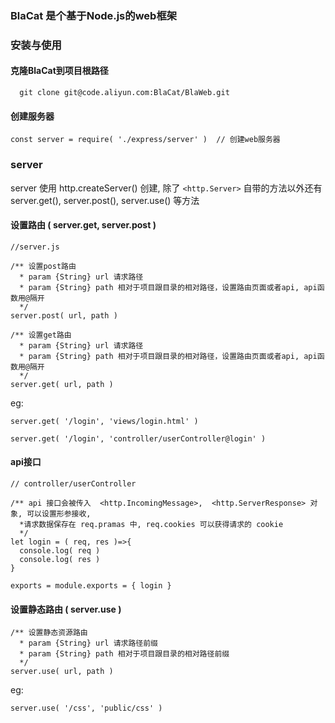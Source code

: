 ### BlaCat 是个基于Node.js的web框架

### 安装与使用

#### 克隆BlaCat到项目根路径
```
  git clone git@code.aliyun.com:BlaCat/BlaWeb.git
```

#### 创建服务器
```
const server = require( './express/server' )  // 创建web服务器
```

### server
server 使用 http.createServer() 创建, 除了 `<http.Server>` 自带的方法以外还有 server.get(), server.post(), server.use() 等方法

#### 设置路由 ( server.get, server.post )
```
//server.js

/** 设置post路由
  * param {String} url 请求路径
  * param {String} path 相对于项目跟目录的相对路径，设置路由页面或者api, api函数用@隔开
  */
server.post( url, path )

/** 设置get路由
  * param {String} url 请求路径
  * param {String} path 相对于项目跟目录的相对路径，设置路由页面或者api, api函数用@隔开
  */
server.get( url, path )
```
eg:
```
server.get( '/login', 'views/login.html' )

server.get( '/login', 'controller/userController@login' ) 

```
#### api接口
```
// controller/userController

/** api 接口会被传入  <http.IncomingMessage>,  <http.ServerResponse> 对象, 可以设置形参接收,
  *请求数据保存在 req.pramas 中, req.cookies 可以获得请求的 cookie
  */
let login = ( req, res )=>{
  console.log( req )
  console.log( res )
}

exports = module.exports = { login }
```

#### 设置静态路由 ( server.use )

```
/** 设置静态资源路由
  * param {String} url 请求路径前缀
  * param {String} path 相对于项目跟目录的相对路径前缀
  */
server.use( url, path )
```

eg:
```
server.use( '/css', 'public/css' )
```
